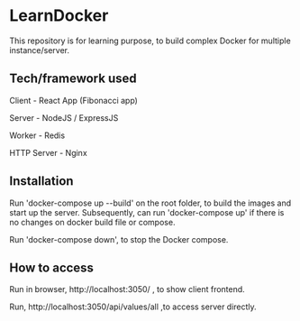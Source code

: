 # LearnDocker

This repository is for learning purpose, to build complex Docker for multiple instance/server.

## Tech/framework used

Client - React App (Fibonacci app)

Server - NodeJS / ExpressJS

Worker - Redis

HTTP Server - Nginx

## Installation

Run 'docker-compose up --build' on the root folder, to build the images and start up the server. Subsequently, can run 'docker-compose up' if there is no changes on docker build file or compose.

Run 'docker-compose down', to stop the Docker compose.

## How to access

Run in browser, http://localhost:3050/ , to show client frontend.

Run, http://localhost:3050/api/values/all ,to access server directly.

